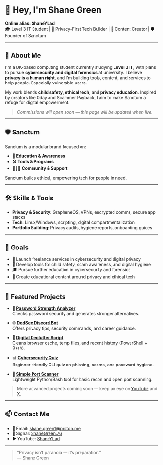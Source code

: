 # 👋 Hey, I'm Shane Green  
**Online alias: ShaneYLad**  
🎓 Level 3 IT Student | 🔐 Privacy-First Tech Builder | 🎥 Content Creator | 🛡️ Founder of Sanctum

---

## 🚀 About Me

I'm a UK-based computing student currently studying **Level 3 IT**, with plans to pursue **cybersecurity and digital forensics** at university. I believe **privacy is a human right**, and I'm building tools, content, and services to help people. Especially vulnerable users.

My work blends **child safety**, **ethical tech**, and **privacy education**. Inspired by creators like 0day and Scammer Payback, I aim to make Sanctum a refuge for digital empowerment.

> *Commissions will open soon — this page will be updated when live.*

---

## 🛡️ Sanctum

Sanctum is a modular brand focused on:

- 🧠 **Education & Awareness** 
- 🛠️ **Tools & Programs**
- 🧑‍🤝‍🧑 **Community & Support**

Sanctum builds ethical, empowering tech for people in need.

---

## 🛠️ Skills & Tools

- **Privacy & Security**: GrapheneOS, VPNs, encrypted comms, secure app stacks  
- **Tech**: Linux/Windows, scripting, digital compartmentalization  
- **Portfolio Building**: Privacy audits, hygiene reports, onboarding guides

---

## 🎯 Goals

- 💼 Launch freelance services in cybersecurity and digital privacy  
- 📂 Develop tools for child safety, scam awareness, and digital hygiene  
- 🎓 Pursue further education in cybersecurity and forensics  
- 🎥 Create educational content around privacy and ethical tech

---

## 🧩 Featured Projects

- 🔐 [**Password Strength Analyzer**](https://github.com/ShaneYLad/Password_Checker.git)  
  Checks password security and generates stronger alternatives.

- 🌐 [**DedSec Discord Bot**](https://github.com/ShaneYLad/dedsec_dcbot.git)  
  Offers privacy tips, security commands, and career guidance.

- 🧹 [**Digital Declutter Script**](https://github.com/ShaneYLad/Digital_Declutter.git)  
  Cleans browser cache, temp files, and recent history (PowerShell + Bash).

- 📊 [**Cybersecurity Quiz**](https://github.com/ShaneYLad/cybersecurity-quiz-cli.git)  
  Beginner-friendly CLI quiz on phishing, scams, and password hygiene.

- 📡 [**Simple Port Scanner**](https://github.com/ShaneYLad/port_scanner.git)  
  Lightweight Python/Bash tool for basic recon and open port scanning.

> More advanced projects coming soon — keep an eye on [YouTube](https://youtube.com/@ShaneYLad?sub_confirmation=1) and [X](https://x.com/ShaneYLadd).

---

## 📫 Contact Me

- 📧 Email: [shane.green1@proton.me](mailto:shane.green1@proton.me)
- 📱 Signal: [ShaneGreen.76](https://signal.me/#eu/4fPKFJ5PoE7nb0EgDM5DKx2LlOy2ebWx6JBoCaahT04sMW92hJhMC54AJrfE6Iwk)  
- ▶️ YouTube: [ShaneYLad](https://youtube.com/@ShaneYLad?sub_confirmation=1)

---

> “Privacy isn’t paranoia — it’s preparation.”  
> — Shane Green
